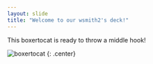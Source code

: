```yaml
---
layout: slide
title: "Welcome to our wsmith2's deck!"
---
```


This boxertocat is ready to throw a middle hook!

![boxertocat](https://octodex.github.com/images/boxertocat_octodex.jpg)
{: .center}
